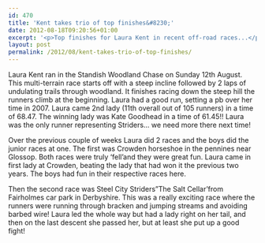 ```yaml
---
id: 470
title: 'Kent takes trio of top finishes&#8230;'
date: 2012-08-18T09:20:56+01:00
excerpt: '<p>Top finishes for Laura Kent in recent off-road races...</p>'
layout: post
permalink: /2012/08/kent-takes-trio-of-top-finishes/
---
```

Laura Kent ran in the Standish Woodland Chase on Sunday 12th August. This multi-terrain race starts off with a steep incline followed by 2 laps of undulating trails through woodland. It finishes racing down the steep hill the runners climb at the beginning. Laura had a good run, setting a pb over her time in 2007. Laura came 2nd lady (11th overall out of 105 runners) in a time of 68.47. The winning lady was Kate Goodhead in a time of 61.45!! Laura was the only runner representing Striders&#8230; we need more there next time! 

Over the previous couple of weeks Laura did 2 races and the boys did the junior races at one. The first was Crowden horseshoe in the pennines near Glossop. Both races were truly &#8216;fell&#8217;and they were great fun. Laura came in first lady at Crowden, beating the lady that had won it the previous two years. The boys had fun in their respective races here. 

Then the second race was Steel City Striders&#8221;The Salt Cellar&#8217;from Fairholmes car park in Derbyshire. This was a really exciting race where the runners were running through bracken and jumping streams and avoiding barbed wire! Laura led the whole way but had a lady right on her tail, and then on the last descent she passed her, but at least she put up a good fight!